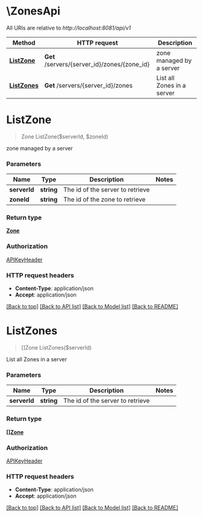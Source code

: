 # \ZonesApi

All URIs are relative to *http://localhost:8081/api/v1*

Method | HTTP request | Description
------------- | ------------- | -------------
[**ListZone**](ZonesApi.md#ListZone) | **Get** /servers/{server_id}/zones/{zone_id} | zone managed by a server
[**ListZones**](ZonesApi.md#ListZones) | **Get** /servers/{server_id}/zones | List all Zones in a server


# **ListZone**
> Zone ListZone($serverId, $zoneId)

zone managed by a server


### Parameters

Name | Type | Description  | Notes
------------- | ------------- | ------------- | -------------
 **serverId** | **string**| The id of the server to retrieve | 
 **zoneId** | **string**| The id of the zone to retrieve | 

### Return type

[**Zone**](Zone.md)

### Authorization

[APIKeyHeader](../README.md#APIKeyHeader)

### HTTP request headers

 - **Content-Type**: application/json
 - **Accept**: application/json

[[Back to top]](#) [[Back to API list]](../README.md#documentation-for-api-endpoints) [[Back to Model list]](../README.md#documentation-for-models) [[Back to README]](../README.md)

# **ListZones**
> []Zone ListZones($serverId)

List all Zones in a server


### Parameters

Name | Type | Description  | Notes
------------- | ------------- | ------------- | -------------
 **serverId** | **string**| The id of the server to retrieve | 

### Return type

[**[]Zone**](Zone.md)

### Authorization

[APIKeyHeader](../README.md#APIKeyHeader)

### HTTP request headers

 - **Content-Type**: application/json
 - **Accept**: application/json

[[Back to top]](#) [[Back to API list]](../README.md#documentation-for-api-endpoints) [[Back to Model list]](../README.md#documentation-for-models) [[Back to README]](../README.md)

